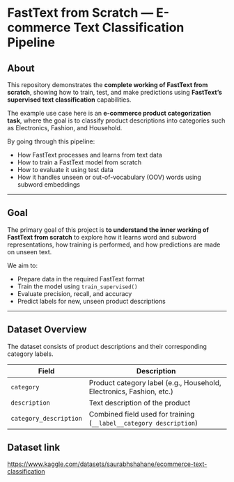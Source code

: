 #  FastText from Scratch — E-commerce Text Classification Pipeline

## About
This repository demonstrates the **complete working of FastText from scratch**, showing how to train, test, and make predictions using **FastText’s supervised text classification** capabilities.  

The example use case here is an **e-commerce product categorization task**, where the goal is to classify product descriptions into categories such as Electronics, Fashion, and Household.

By going through this pipeline:
- How FastText processes and learns from text data  
- How to train a FastText model from scratch  
- How to evaluate it using test data  
- How it handles unseen or out-of-vocabulary (OOV) words using subword embeddings  

---

## Goal
The primary goal of this project is **to understand the inner working of FastText from scratch**  to explore how it learns word and subword representations, how training is performed, and how predictions are made on unseen text.

We aim to:
- Prepare data in the required FastText format  
- Train the model using `train_supervised()`  
- Evaluate precision, recall, and accuracy  
- Predict labels for new, unseen product descriptions  

---

## Dataset Overview
The dataset consists of product descriptions and their corresponding category labels.

| Field | Description |
|--------|--------------|
| `category` | Product category label (e.g., Household, Electronics, Fashion, etc.) |
| `description` | Text description of the product |
| `category_description` | Combined field used for training (`__label__category description`) |

## Dataset link
 https://www.kaggle.com/datasets/saurabhshahane/ecommerce-text-classification
